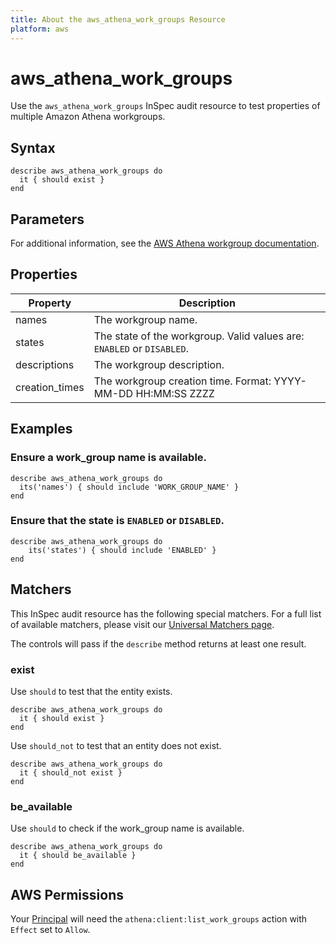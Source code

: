 ```yaml
---
title: About the aws_athena_work_groups Resource
platform: aws
---
```


# aws\_athena\_work\_groups

Use the `aws_athena_work_groups` InSpec audit resource to test properties of multiple Amazon Athena workgroups.

## Syntax

    describe aws_athena_work_groups do
      it { should exist }
    end

## Parameters

For additional information, see the [AWS Athena workgroup documentation](https://docs.aws.amazon.com/AWSCloudFormation/latest/UserGuide/aws-resource-athena-workgroup.html).

## Properties

| Property | Description|
| --- | --- |
| names           | The workgroup name. |
| states          | The state of the workgroup. Valid values are: `ENABLED` or `DISABLED`. |
| descriptions    | The workgroup description. |
| creation_times  | The workgroup creation time. Format: YYYY-MM-DD HH:MM:SS ZZZZ |

## Examples

### Ensure a work_group name is available.

    describe aws_athena_work_groups do
      its('names') { should include 'WORK_GROUP_NAME' }
    end

### Ensure that the state is `ENABLED` or `DISABLED`.

    describe aws_athena_work_groups do
        its('states') { should include 'ENABLED' }
    end

## Matchers

This InSpec audit resource has the following special matchers. For a full list of available matchers, please visit our [Universal Matchers page](https://www.inspec.io/docs/reference/matchers/).

The controls will pass if the `describe` method returns at least one result.

### exist

Use `should` to test that the entity exists.

    describe aws_athena_work_groups do
      it { should exist }
    end

Use `should_not` to test that an entity does not exist.

    describe aws_athena_work_groups do
      it { should_not exist }
    end

### be_available

Use `should` to check if the work_group name is available.

    describe aws_athena_work_groups do
      it { should be_available }
    end

## AWS Permissions

Your [Principal](https://docs.aws.amazon.com/IAM/latest/UserGuide/intro-structure.html#intro-structure-principal) will need the `athena:client:list_work_groups` action with `Effect` set to `Allow`.
